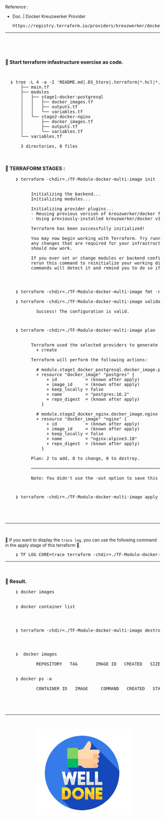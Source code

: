 &nbsp;

Reference :<br />
- Doc. | Docker Kreuzwerker Provider
  <pre>https://registry.terraform.io/providers/kreuzwerker/docker/latest/docs</pre>

---

&nbsp;

&nbsp;

### &#127937; Start terraform infastructure exercise as code.

&nbsp;

<pre>
  ❯ tree -L 4 -a -I 'README.md|.DS_Store|.terraform|*.hcl|*.tfstate|*.tfstate.backup' ./TF-Module-docker-multi-image
      ├── main.tf
      ├── modules
      │   ├── stage1-docker-postgresql
      │   │   ├── docker_images.tf
      │   │   ├── outputs.tf
      │   │   └── variables.tf
      │   └── stage2-docker-nginx
      │       ├── docker_images.tf
      │       ├── outputs.tf
      │       └── variables.tf
      └── variables.tf

      3 directories, 8 files
</pre>

&nbsp;

### &#x1F530; TERRAFORM STAGES :

<pre>
    ❯ terraform -chdir=./TF-Module-docker-multi-image init


          Initializing the backend...
          Initializing modules...

          Initializing provider plugins...
          - Reusing previous version of kreuzwerker/docker from the dependency lock file
          - Using previously-installed kreuzwerker/docker v3.0.2

          Terraform has been successfully initialized!

          You may now begin working with Terraform. Try running "terraform plan" to see
          any changes that are required for your infrastructure. All Terraform commands
          should now work.

          If you ever set or change modules or backend configuration for Terraform,
          rerun this command to reinitialize your working directory. If you forget, other
          commands will detect it and remind you to do so if necessary.

</pre>

&nbsp;

<pre>
    ❯ terraform -chdir=./TF-Module-docker-multi-image fmt -recursive

    ❯ terraform -chdir=./TF-Module-docker-multi-image validate

            Success! The configuration is valid.
</pre>

&nbsp;

<pre>
    ❯ terraform -chdir=./TF-Module-docker-multi-image plan


          Terraform used the selected providers to generate the following execution plan. Resource actions are indicated with the following symbols:
            + create

          Terraform will perform the following actions:

            # module.stage1_docker_postgresql.docker_image.postgres will be created
            + resource "docker_image" "postgres" {
                + id           = (known after apply)
                + image_id     = (known after apply)
                + keep_locally = false
                + name         = "postgres:16.2"
                + repo_digest  = (known after apply)
              }

            # module.stage2_docker_nginx.docker_image.nginx will be created
            + resource "docker_image" "nginx" {
                + id           = (known after apply)
                + image_id     = (known after apply)
                + keep_locally = false
                + name         = "nginx:alpine3.18"
                + repo_digest  = (known after apply)
              }

          Plan: 2 to add, 0 to change, 0 to destroy.

          ─────────────────────────────────────────────────────────────────────────────────────────────────────────────────────────────────────────────────────────────────────

          Note: You didn't use the -out option to save this plan, so Terraform can't guarantee to take exactly these actions if you run "terraform apply" now.
</pre>

&nbsp;

<pre>
    ❯ terraform -chdir=./TF-Module-docker-multi-image apply -auto-approve


</pre>

&nbsp;

---



&nbsp;

&#x1F534; If you want to display the `trace log`, you can use the following command in the apply stage of this terraform &#x1F3C3;.
<pre>
    ❯ TF_LOG_CORE=trace terraform -chdir=./TF-Module-docker-multi-image apply
</pre>

---

&nbsp;

### &#x1F530; Result.

<pre>
    ❯ docker images


    ❯ docker container list

</pre>

&nbsp;

<pre>
    ❯ terraform -chdir=./TF-Module-docker-multi-image destroy

</pre>

&nbsp;

<pre>
    ❯  docker images

            REPOSITORY   TAG       IMAGE ID   CREATED   SIZE


    ❯ docker ps -a

            CONTAINER ID   IMAGE     COMMAND   CREATED   STATUS    PORTS     NAMES
</pre>

&nbsp;

&nbsp;

---

&nbsp;


<div align="center">
    <img src="../gambar-petunjuk/well_done.png" alt="well_done" style="display: block; margin: 0 auto;">
</div>

&nbsp;
